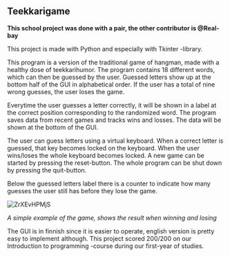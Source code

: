 ## Teekkarigame

**This school project was done with a pair, the other contributor is @Real-bay**

This project is made with Python and especially with Tkinter -library.

This program is a version of the traditional game of hangman, made with
a healthy dose of teekkarihumor. The program contains 18 different
words, which can then be guessed by the user. Guessed letters show up at the
bottom half of the GUI in alphabetical order. If the user has a total of nine
wrong guesses, the user loses the game.

Everytime the user guesses a letter correctly, it will be shown in a label at
the correct position corresponding to the randomized word. The program saves
data from recent games and tracks wins and losses. The data will be shown at
the bottom of the GUI.

The user can guess letters using a virtual keyboard. When a correct letter is
guessed, that key becomes locked on the keyboard. When the user wins/loses the
whole keyboard becomes locked. A new game can be started by pressing the
reset-button. The whole program can be shut down by pressing the quit-button.

Below the guessed letters label there is a counter to indicate how many guesses
the user still has before they lose the game.


![ZrXEvHPMjS](https://user-images.githubusercontent.com/70947133/147235248-ac177f5d-9020-42c1-a12a-2cab5c7c5844.gif)

*A simple example of the game, shows the result when winning and losing*



The GUI is in finnish since it is easier to operate, english version is pretty easy to implement although. This project scored 200/200 on our Introduction to programming -course during our first-year of studies. 

